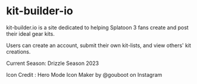 # kit-builder-io

kit-builder.io is a site dedicated to helping Splatoon 3 fans create and post their ideal gear kits.

Users can create an account, submit their own kit-lists, and view others' kit creations.

Current Season: Drizzle Season 2023

Icon Credit : Hero Mode Icon Maker by @gouboot on Instagram
